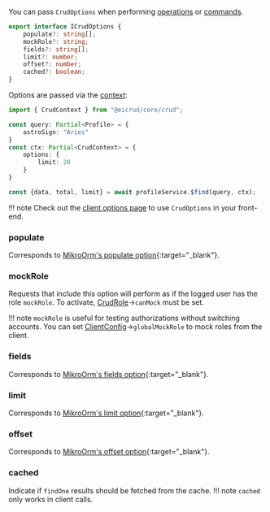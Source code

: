 You can pass `CrudOptions` when performing [operations](operations.md) or [commands](commands.md).

```typescript
export interface ICrudOptions {
    populate?: string[];
    mockRole?: string;
    fields?: string[];
    limit?: number;
    offset?: number;
    cached?: boolean;
}
```

Options are passed via the [context](../context.md):

```typescript
import { CrudContext } from "@eicrud/core/crud";

const query: Partial<Profile> = {
    astroSign: "Aries"
}
const ctx: Partial<CrudContext> = {
    options: {
        limit: 20
    }
}

const {data, total, limit} = await profileService.$find(query, ctx);
``` 

!!! note
    Check out the [client options page](../client/options.md) to use `CrudOptions` in your front-end.


### populate
Corresponds to [MikroOrm's populate option](https://mikro-orm.io/docs/populating-relations){:target="_blank"}.

### mockRole
Requests that include this option will perform as if the logged user has the role `mockRole`. To activate, [CrudRole](../security/roles.md)->`canMock` must be set.

!!! note
    `mockRole` is useful for testing authorizations without switching accounts. You can set [ClientConfig](../client/setup.md)->`globalMockRole` to mock roles from the client.

### fields
Corresponds to [MikroOrm's fields option](https://mikro-orm.io/docs/entity-manager#partial-loading){:target="_blank"}.

### limit
Corresponds to [MikroOrm's limit option](https://mikro-orm.io/docs/entity-manager#fetching-paginated-results){:target="_blank"}.

### offset
Corresponds to [MikroOrm's offset option](https://mikro-orm.io/docs/entity-manager#fetching-paginated-results){:target="_blank"}.

### cached
Indicate if `findOne` results should be fetched from the cache.
!!! note
    `cached` only works in client calls.